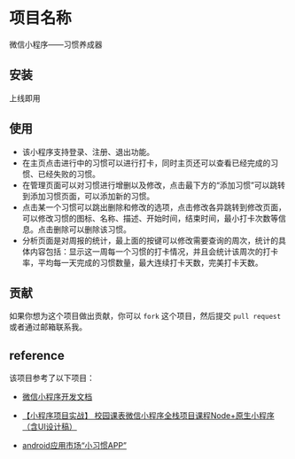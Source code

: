 # 项目名称

微信小程序——习惯养成器

## 安装

上线即用

## 使用

- 该小程序支持登录、注册、退出功能。
- 在主页点击进行中的习惯可以进行打卡，同时主页还可以查看已经完成的习惯、已经失败的习惯。
- 在管理页面可以对习惯进行增删以及修改，点击最下方的“添加习惯”可以跳转到添加习惯页面，可以添加新的习惯。
- 点击某一个习惯可以跳出删除和修改的选项，点击修改各异跳转到修改页面，可以修改习惯的图标、名称、描述、开始时间，结束时间，最小打卡次数等信息。点击删除可以删除该习惯。
- 分析页面是对周报的统计，最上面的按键可以修改需要查询的周次，统计的具体内容包括：显示这一周每一个习惯的打卡情况，并且会统计该周次的打卡率，平均每一天完成的习惯数量，最大连续打卡天数，完美打卡天数。

## 贡献

如果你想为这个项目做出贡献，你可以 `fork` 这个项目，然后提交 `pull request`或者通过邮箱联系我。

## reference
该项目参考了以下项目：
- [微信小程序开发文档](https://developers.weixin.qq.com/miniprogram/dev/framework/)

- [【小程序项目实战】 校园课表微信小程序全栈项目课程Node+原生小程序（含UI设计稿）](https://b23.tv/Uzky5oW)
- [android应用市场“小习惯APP”](https://url.cloud.huawei.com/o8B9bQokZa)